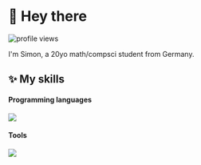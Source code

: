 # 👋 Hey there 
![profile views](https://komarev.com/ghpvc/?username=s15n&style=flat)

I'm Simon, a 20yo math/compsci student from Germany.

## ✨ My skills
#### Programming languages
<a href="https://skillicons.dev">
  <picture>
    <source media="(prefers-color-scheme: dark)" srcset="https://skillicons.dev/icons?i=kotlin,rust,c,java,python,javascript,typescript">
    <img src="https://skillicons.dev/icons?i=kotlin,rust,c,java,python,javascript,typescript&theme=light">
  </picture>
</a>
<!--par-->

#### Tools
<a href="https://skillicons.dev">
  <picture>
    <source media="(prefers-color-scheme: dark)" srcset="https://skillicons.dev/icons?i=latex,svelte">
    <img src="https://skillicons.dev/icons?i=latex,svelte&theme=light">
  </picture>
</a>
<!--typst-->